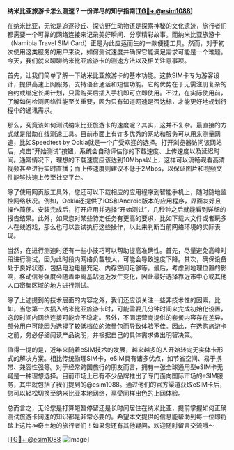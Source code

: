 **纳米比亚旅游卡怎么测速？一份详尽的知乎指南[[TG💪+ @esim1088](https://t.me/s/esim1088)]**

在纳米比亚，无论是追逐沙丘、探访野生动物还是探索神秘的文化遗迹，旅行者们都需要一个可靠的网络连接来记录美好瞬间、分享精彩故事。而纳米比亚旅游卡（Namibia Travel SIM Card）正是为此应运而生的一款便捷工具。然而，对于初次使用这类服务的用户来说，如何测试速度并确保它能满足需求可能是一个难题。今天，我们就来聊聊纳米比亚旅游卡的测速方法以及相关注意事项。

首先，让我们简单了解一下纳米比亚旅游卡的基本功能。这款SIM卡专为游客设计，提供高速上网服务，支持语音通话和短信功能。它的优势在于无需注册复杂的合约或绑定长期计划，只需购买后插入手机即可立即使用。不过，在实际使用前，了解如何检测网络性能至关重要，因为只有知道网速是否达标，才能更好地规划行程中的通讯需求。

那么，究竟该如何测试纳米比亚旅游卡的速度呢？其实，这并不复杂。最直接的方式就是借助在线测速工具。目前市面上有许多优秀的网站和服务可以用来测量网速，比如Speedtest by Ookla就是一个广受欢迎的选择。打开浏览器访问该网站后，点击“开始测试”按钮，系统会自动评估你的下载速度、上传速度以及延迟时间。通常情况下，理想的下载速度应该达到10Mbps以上，这样可以流畅观看高清视频甚至进行实时直播；而上传速度则建议不低于2Mbps，以保证图片和视频文件能够快速上传至社交平台。

除了使用网页版工具外，您还可以下载相应的应用程序到智能手机上，随时随地监控网络状况。例如，Ookla还提供了iOS和Android版本的应用程序，界面友好且操作简便。安装完成后，打开应用并选择“开始测试”，几秒钟之后就能看到详细的报告结果。此外，如果您对某些特定任务有更高的要求，比如下载大文件或者玩多人在线游戏，那么也可以尝试执行这些操作，以此来判断当前网络环境的实际表现。

当然，在进行测速时还有一些小技巧可以帮助提高准确性。首先，尽量避免高峰时段进行测试，因为此时段内网络负载较大，可能会导致速度下降。其次，确保设备处于良好状态，包括电池电量充足、内存空间足够等。最后，考虑到地理位置的影响，移动信号强度会随着距离基站远近发生变化，因此最好选择靠近市中心或其他人口密集区域的地方进行测试。

除了上述提到的技术层面的内容之外，我们还应该关注一些非技术性的因素。比如，当您第一次插入纳米比亚旅游卡时，可能需要几分钟时间来完成初始化设置，这段时间内网络连接可能会不稳定。另外，不同运营商提供的套餐内容存在差异，部分用户可能因为选择了较低档位的流量包而导致体验不佳。因此，在选购旅游卡之前，务必仔细阅读产品说明，并根据自己的具体需求做出明智决策。

值得一提的是，近年来随着eSIM技术的发展，越来越多的人开始转向无实体卡形式的解决方案。相比传统物理SIM卡，eSIM具有诸多优点，如节省空间、易于携带、兼容性强等。对于经常跨国旅行的朋友而言，拥有一张全球通用型eSIM卡无疑是一种理想选择。目前市场上已有不少品牌推出了专门面向国际市场的eSIM服务，其中就包括了我们提到的@esim1088。通过他们的官方渠道获取eSIM卡后，您可以轻松切换至纳米比亚本地网络，享受同样出色的上网体验。

总而言之，无论您是打算短暂停留还是长时间居住在纳米比亚，提前掌握如何正确测试旅游卡网速的知识都是非常必要的。希望本文提供的信息能帮助到每一位即将踏上这片神奇土地的旅行者们！如果您还有其他疑问，欢迎随时留言交流哦～ 

[[TG💪+ @esim1088](https://t.me/s/esim1088) ![Image](https://i.postimg.cc/4NQfJmqS/Snipaste-2025-05-13-00-14-12.png)]